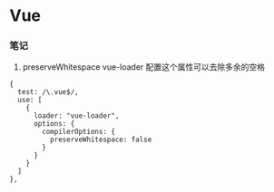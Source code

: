 # Vue

### 笔记

1. preserveWhitespace vue-loader 配置这个属性可以去除多余的空格

```
{
  test: /\.vue$/,
  use: [
    {
      loader: "vue-loader",
      options: {
        compilerOptions: {
          preserveWhitespace: false
        }
      }
    }
  ]
},
```